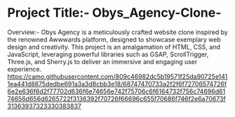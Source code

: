 # Project Title:- Obys_Agency-Clone-
Overview:- Obys Agency is a meticulously crafted website clone inspired by the renowned Awwwards platform, designed to showcase exemplary web design and creativity. This project is an amalgamation of HTML, CSS, and JavaScript, leveraging powerful libraries such as GSAP, ScrollTrigger, Three.js, and Sherry.js to deliver an immersive and engaging user experience.
https://camo.githubusercontent.com/809c46982dc5b19571f25da90725e1411ea441d8875dedbe691a3a3d8cbb3e18/68747470733a2f2f6f72706574726f6e2e636f6d2f77702d636f6e74656e742f75706c6f6164732f756c74696d6174656d656d6265722f3136392f70726f66696c655f70686f746f2e6a70673f31363937323330383837
